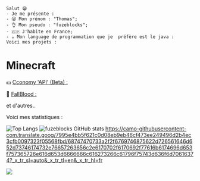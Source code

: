 ```
Salut 😁
- Je me présente :
- 😜 Mon prénom : "Thomas";
- 👌 Mon pseudo : "fuzeblocks";
- 🇨🇵 J'habite en France;
- ☕ Mon language de programmation que je  préfère est le java :
Voici mes projets :
```
# Minecraft 
💵 [Cconomy 'API' (Beta) :](https://github.com/fuzeblocks/Cconomy)

🏥 [FallBlood :](https://github.com/fuzeblocks/FallBlood) 

et d'autres..

Voici mes statistiques :

![Top Langs](https://github-readme-stats.vercel.app/api/top-langs/?username=fuzeblocks&layout=compact)
![fuzeblocks GitHub stats](https://github-readme-stats.vercel.app/api?username=fuzeblocks&show_icons=true&theme=dark)
https://camo-githubusercontent-com.translate.goog/7995e4bb5f621c0d08eb9eb46cf473ee249496d2b4ec3cfb0097323f05568fbd/68747470733a2f2f6769746875622d726561646d652d73746174732e76657263656c2e6170702f6170692f77616b6174696d653f757365726e616d653d6666666c616273266c61796f75743d636f6d70616374?_x_tr_sl=auto&_x_tr_tl=en&_x_tr_hl=fr


![](https://komarev.com/ghpvc/?username=fuzeblocks)
